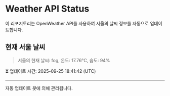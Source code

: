 
# Weather API Status

이 리포지토리는 OpenWeather API를 사용하여 서울의 날씨 정보를 자동으로 업데이트합니다.

## 현재 서울 날씨
> 서울의 현재 날씨: fog, 온도: 17.76°C, 습도: 94%

⏳ 업데이트 시간: 2025-09-25 18:41:42 (UTC)

---
자동 업데이트 봇에 의해 관리됩니다.
